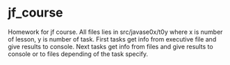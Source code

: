 # jf_course

Homework for jf course.
All files lies in src/javase0x/t0y where x is number of lesson, y is number of task.
First tasks get info from executive file and give results to console.
Next tasks get info from files and give results to console or to files depending of the task specify.
